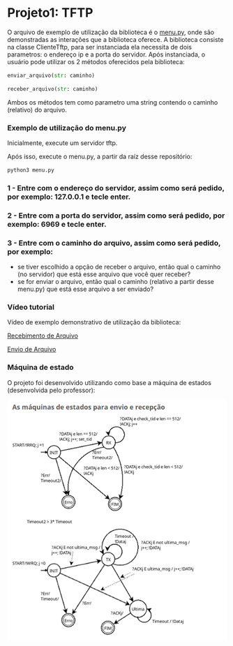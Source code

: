 # Projeto1: TFTP

O arquivo de exemplo de utilização da biblioteca é o [menu.py](menu.py), onde são demonstradas as interações que a biblioteca oferece. A biblioteca consiste na classe ClienteTftp, para ser instanciada ela necessita de dois parametros: o endereço ip e a porta do servidor. Após instanciada, o usuário pode utilizar os 2 métodos oferecidos pela biblioteca:

```python
enviar_arquivo(str: caminho) 
```

```python
receber_arquivo(str: caminho)
```

Ambos os métodos tem como parametro uma string contendo o caminho (relativo) do arquivo. 

### Exemplo de utilização do menu.py

Inicialmente, execute um servidor tftp.

Após isso, execute o menu.py, a partir da raíz desse repositório:
```bash
python3 menu.py 
```

### 1 - Entre com o endereço do servidor, assim como será pedido, por exemplo: 127.0.0.1 e tecle enter.

### 2 - Entre com a porta do servidor, assim como será pedido, por exemplo: 6969 e tecle enter.

### 3 - Entre com o caminho do arquivo, assim como será pedido, por exemplo: 
- se tiver escolhido a opção de receber o arquivo, então qual o caminho (no servidor) que está esse arquivo que você quer receber?
- se for enviar o arquivo, então qual o caminho (relativo a partir desse menu.py) que está esse arquivo a ser enviado?

### Vídeo tutorial 
Vídeo de exemplo demonstrativo de utilização da biblioteca:

[Recebimento de Arquivo](https://drive.google.com/file/d/1sBEIzJpw-GlfMbBu_syO3N-EvDsfaDcE/view?usp=sharing) 

[Envio de Arquivo](https://drive.google.com/file/d/1AaEDcbk2ZtZ-jiFr8So7pulUqWtnYGJc/view?usp=sharing)


### Máquina de estado
O projeto foi desenvolvido utilizando como base a máquina de estados (desenvolvida pelo professor):

![Maquina de estado](examples/maquina_estado.png)
